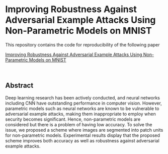# Improving Robustness Against Adversarial Example Attacks Using Non-Parametric Models on MNIST

This repository contains the code for reproducibility of the following paper

[Improving Robustness Against Adversarial Example Attacks Using Non-Parametric Models on MNIST](https://ieeexplore.ieee.org/stamp/stamp.jsp?tp=&arnumber=9065264)

</br>

## Abstract

Deep learning research has been actively conducted, and neural networks including CNN have outstanding performance in computer vision. However, parametric models such as neural networks are known to be vulnerable to adversarial example attacks, making them inappropriate to employ when security becomes significant. Hence, non-parametric models are considered but there is a problem of having low accuracy. To solve the issue, we proposed a scheme where images are segmented into patch units for non-parametric models. Experimental results display that the proposed scheme improves both accuracy as well as robustness against adversarial example attacks. 

